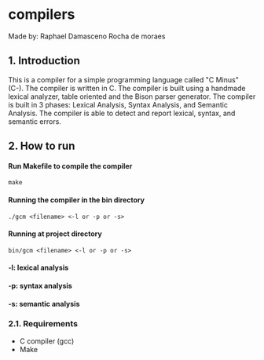 # compilers
Made by: Raphael Damasceno Rocha de moraes
## 1. Introduction

This is a compiler for a simple programming language called "C Minus" (C-). The compiler is written in C. The compiler is built using a handmade lexical analyzer, table oriented and the Bison parser generator. The compiler is built in 3 phases: Lexical Analysis, Syntax Analysis, and Semantic Analysis. The compiler is able to detect and report lexical, syntax, and semantic errors.

## 2. How to run
#### Run Makefile to compile the compiler
    make

#### Running the compiler in the bin directory

    ./gcm <filename> <-l or -p or -s>
#### Running at project directory
    bin/gcm <filename> <-l or -p or -s>

#### -l: lexical analysis
#### -p: syntax analysis
#### -s: semantic analysis

### 2.1. Requirements

- C compiler (gcc)
- Make

